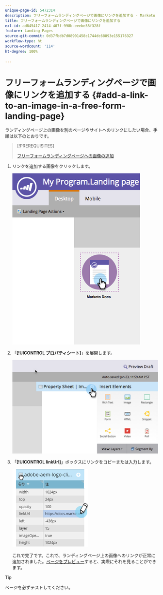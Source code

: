 ```yaml
---
unique-page-id: 5472314
description: フリーフォームランディングページで画像にリンクを追加する - Marketo ドキュメント - 製品ドキュメント
title: フリーフォームランディングページで画像にリンクを追加する
exl-id: ad845417-2414-407f-998b-eeebe38f328f
feature: Landing Pages
source-git-commit: 0d37fbdb7d08901458c1744dc68893e155176327
workflow-type: ht
source-wordcount: '114'
ht-degree: 100%

---
```


# フリーフォームランディングページで画像にリンクを追加する {#add-a-link-to-an-image-in-a-free-form-landing-page}

ランディングページ上の画像を別のページやサイトへのリンクにしたい場合、手順は以下のとおりです。

>[!PREREQUISITES]
>
>[フリーフォームランディングページへの画像の追加](/help/marketo/product-docs/demand-generation/landing-pages/free-form-landing-pages/add-an-image-to-a-free-form-landing-page.md)

1. リンクを追加する画像をクリックします。

   ![](assets/click-on-image.png)

1. 「**[!UICONTROL プロパティシート]**」を展開します。

   ![](assets/image2015-5-21-15-3a42-3a27.png)

1. 「**[!UICONTROL linkUrl]**」ボックスにリンクをコピーまたは入力します。

   ![](assets/add-link.png)

   これで完了です。これで、ランディングページ上の画像へのリンクが正常に追加されました。[ページをプレビュー](/help/marketo/product-docs/demand-generation/landing-pages/landing-page-actions/preview-a-landing-page.md)すると、実際にそれを見ることができます。

>[!TIP]
>
>ページを必ずテストしてください。
